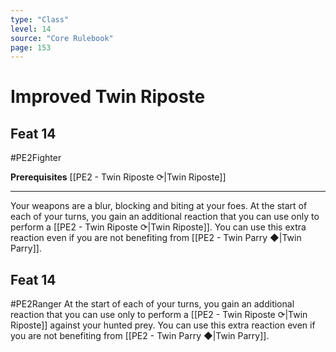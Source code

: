 ```yaml
---
type: "Class"
level: 14
source: "Core Rulebook"
page: 153
---
```

# Improved Twin Riposte
## Feat 14
#PE2Fighter

**Prerequisites** [[PE2 - Twin Riposte ⟳|Twin Riposte]]

---
 
Your weapons are a blur, blocking and biting at your foes. At the start of each of your turns, you gain an additional reaction that you can use only to perform a [[PE2 - Twin Riposte ⟳|Twin Riposte]]. You can use this extra reaction even if you are not benefiting from [[PE2 - Twin Parry ◆|Twin Parry]].

## Feat 14
#PE2Ranger 
At the start of each of your turns, you gain an additional reaction that you can use only to perform a [[PE2 - Twin Riposte ⟳|Twin Riposte]] against your hunted prey. You can use this extra reaction even if you are not benefiting from [[PE2 - Twin Parry ◆|Twin Parry]].